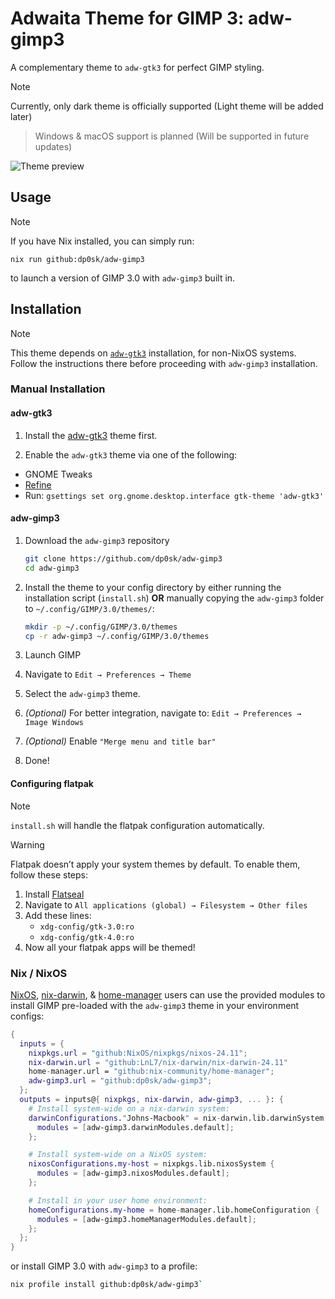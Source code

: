 # Adwaita Theme for GIMP 3: adw-gimp3

A complementary theme to `adw-gtk3` for perfect GIMP styling.

> [!NOTE]
> Currently, only dark theme is officially supported (Light theme will be added later)

> Windows & macOS support is planned (Will be supported in future updates)

![Theme preview](preview-dark.png)


## Usage

> [!NOTE]
> If you have Nix installed, you can simply run:
>
> `nix run github:dp0sk/adw-gimp3`
>
> to launch a version of GIMP 3.0 with `adw-gimp3` built in.


## Installation

> [!NOTE]
> This theme depends on [`adw-gtk3`](https://github.com/lassekongo83/adw-gtk3) installation,
> for non-NixOS systems.
> Follow the instructions there before proceeding with `adw-gimp3` installation.

### Manual Installation

#### adw-gtk3

1. Install the [adw-gtk3](https://github.com/lassekongo83/adw-gtk3) theme first.

2. Enable the `adw-gtk3` theme via one of the following:

  - GNOME Tweaks
  - [Refine](https://flathub.org/apps/page.tesk.Refine)
  - Run: `gsettings set org.gnome.desktop.interface gtk-theme 'adw-gtk3'`


#### adw-gimp3

1. Download the `adw-gimp3` repository

    ```bash
    git clone https://github.com/dp0sk/adw-gimp3
    cd adw-gimp3
    ```

2. Install the theme to your config directory by either running the installation script (`install.sh`) **OR** manually copying the `adw-gimp3` folder to `~/.config/GIMP/3.0/themes/`:

    ```bash
    mkdir -p ~/.config/GIMP/3.0/themes
    cp -r adw-gimp3 ~/.config/GIMP/3.0/themes
    ```

3. Launch GIMP
4. Navigate to `Edit → Preferences → Theme`
5. Select the `adw-gimp3` theme.
6. *(Optional)* For better integration, navigate to: `Edit → Preferences → Image Windows`
7. *(Optional)* Enable `"Merge menu and title bar"`
8. Done!

#### Configuring flatpak

> [!NOTE]
> `install.sh` will handle the flatpak configuration automatically.

> [!WARNING]
> Flatpak doesn’t apply your system themes by default. To enable them, follow these steps:

1. Install [Flatseal](https://flathub.org/apps/com.github.tchx84.Flatseal)
2. Navigate to `All applications (global) → Filesystem → Other files`
3. Add these lines: 	
   - `xdg-config/gtk-3.0:ro`
   - `xdg-config/gtk-4.0:ro`
4. Now all your flatpak apps will be themed!


### Nix / NixOS

[NixOS](https://nixos.org),
[nix-darwin](https://github.com/LnL7/nix-darwin), &
[home-manager](https://github.com/nix-community/home-manager)
users can use the provided modules to install GIMP pre-loaded with the `adw-gimp3` theme in your environment configs:

```nix
{
  inputs = {
    nixpkgs.url = "github:NixOS/nixpkgs/nixos-24.11";
    nix-darwin.url = "github:LnL7/nix-darwin/nix-darwin-24.11"
    home-manager.url = "github:nix-community/home-manager";
    adw-gimp3.url = "github:dp0sk/adw-gimp3";
  };
  outputs = inputs@{ nixpkgs, nix-darwin, adw-gimp3, ... }: {
    # Install system-wide on a nix-darwin system:
    darwinConfigurations."Johns-Macbook" = nix-darwin.lib.darwinSystem {
      modules = [adw-gimp3.darwinModules.default];
    };

    # Install system-wide on a NixOS system:
    nixosConfigurations.my-host = nixpkgs.lib.nixosSystem {
      modules = [adw-gimp3.nixosModules.default];
    };

    # Install in your user home environment:
    homeConfigurations.my-home = home-manager.lib.homeConfiguration {
      modules = [adw-gimp3.homeManagerModules.default];
    };
  };
}
```

or install GIMP 3.0 with `adw-gimp3` to a profile:

```bash
nix profile install github:dp0sk/adw-gimp3`
```

